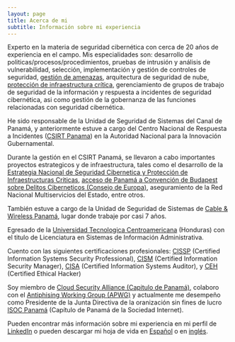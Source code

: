 ```yaml
---
layout: page
title: Acerca de mi
subtitle: Información sobre mi experiencia
---
```


Experto en la materia de seguridad cibernética con cerca de 20 años de experiencia en el campo.  Mis especialidades son: desarrollo de politicas/procesos/procedimientos, pruebas de intrusión y análisis de vulnerabilidad, selección, implementación y gestión de controles de seguridad, [gestión de amenazas](https://raulmillan.wordpress.com/2018/05/15/gestion-de-amenazas/), arquitectura de seguridad de nube, [protección de infraestructura crítica](https://raulmillan.wordpress.com/2018/04/19/informe-sobre-proteccion-de-infraestructura-critica-en-latinoamerica-y-el-caribe-2018/), gerenciamiento de grupos de trabajo de seguridad de la información y respuesta a incidentes de seguridad cibernética, asi como gestión de la gobernanza de las funciones relacionadas con seguridad cibernética.

He sido responsable de la Unidad de Seguridad de Sistemas del Canal de Panamá, y anteriormente estuve a cargo del Centro Nacional de Respuesta a Incidentes ([CSIRT Panama](https://www.cert.pa/)) en la Autoridad Nacional para la Innovación Gubernamental.

Durante la gestión en el CSIRT Panamá, se llevaron a cabo importantes proyectos estrategicos y de infraestructura, tales como el desarrollo de la [Estrategia Nacional de Seguridad Cibernetica y Protección de Infraestructuras Criticas](https://www.gacetaoficial.gob.pa/pdfTemp/27289_A/GacetaNo_27289a_20130517.pdf), [acceso de Panamá a Convención de Budapest sobre Delitos Ciberneticos (Consejo de Europa)](http://gacetas.procuraduria-admon.gob.pa/27403-A_2013.pdf), aseguramiento de la Red Nacional Multiservicios del Estado, entre otros.

También estuve a cargo de la Unidad de Seguridad de Sistemas de [Cable & Wireless Panamá](https://www.cwpanama.com/), lugar donde trabaje por casi 7 años.

Egresado de la [Universidad Tecnologica Centroamericana]((http://www.unitec.edu/)) (Honduras) con el titulo de Licenciatura en Sistemas de Información Administrativa.

Cuento con las siguientes certificaciones profesionales: [CISSP](https://www.isc2.org/Certifications/CISSP) (Certified Information Systems Security Professional), [CISM](http://www.isaca.org/Certification/CISM-Certified-Information-Security-Manager/Pages/default.aspx) (Certified Information Security Manager), [CISA](http://www.isaca.org/Certification/CISA-Certified-Information-Systems-Auditor/Pages/default.aspx) (Certified Information Systems Auditor), y [CEH](https://www.eccouncil.org/programs/certified-ethical-hacker-ceh/) (Certified Ethical Hacker)

Soy miembro de [Cloud Security Alliance (Capitulo de Panamá)](https://www.linkedin.com/groups/3720347/), colaboro con el [Antiphising Working Group (APWG)](https://www.apwg.org/) y actualmente me desempeño como Presidente de la Junta Directiva de la oranización sin fines de lucro [ISOC Panamá](https://www.isoc.org.pa/) (Capítulo de Panamá de la Sociedad Internet).

Pueden encontrar más información sobre mi experiencia en mi perfil de [LinkedIn](https://www.linkedin.com/in/raulmillan/) o pueden descargar mi hoja de vida en [Español](https://raulmillansa.blob.core.windows.net/archivos/HV_RM_ES_v5.5.pdf) o en [inglés](https://raulmillansa.blob.core.windows.net/archivos/CV_RM_EN_v3.8.pdf).
